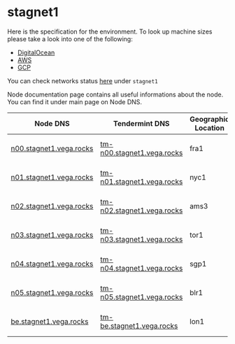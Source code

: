 # stagnet1

Here is the specification for the environment. To look up machine sizes please take a look into one of the following:

* [DigitalOcean](https://slugs.do-api.dev/)
* [AWS](https://aws.amazon.com/ec2/instance-types/)
* [GCP](https://gcpinstances.doit-intl.com/)

You can check networks status [here](https://stats.vega.trading/) under `stagnet1`

Node documentation page contains all useful informations about the node. You can find it under main page on Node DNS.

| Node DNS | Tendermint DNS | Geographic Location | Hardware Setup | Cloud |
| ----------------------------------------- | -------------- | ------------------- | -------------- | ----- |
| [n00.stagnet1.vega.rocks](https://n00.stagnet1.vega.rocks) | [tm-n00.stagnet1.vega.rocks](https://tm-n00.stagnet1.vega.rocks) | fra1 | s-4vcpu-8gb | do |
| [n01.stagnet1.vega.rocks](https://n01.stagnet1.vega.rocks) | [tm-n01.stagnet1.vega.rocks](https://tm-n01.stagnet1.vega.rocks) | nyc1 | s-4vcpu-8gb | do |
| [n02.stagnet1.vega.rocks](https://n02.stagnet1.vega.rocks) | [tm-n02.stagnet1.vega.rocks](https://tm-n02.stagnet1.vega.rocks) | ams3 | s-4vcpu-8gb | do |
| [n03.stagnet1.vega.rocks](https://n03.stagnet1.vega.rocks) | [tm-n03.stagnet1.vega.rocks](https://tm-n03.stagnet1.vega.rocks) | tor1 | s-4vcpu-8gb | do |
| [n04.stagnet1.vega.rocks](https://n04.stagnet1.vega.rocks) | [tm-n04.stagnet1.vega.rocks](https://tm-n04.stagnet1.vega.rocks) | sgp1 | s-4vcpu-8gb | do |
| [n05.stagnet1.vega.rocks](https://n05.stagnet1.vega.rocks) | [tm-n05.stagnet1.vega.rocks](https://tm-n05.stagnet1.vega.rocks) | blr1 | s-4vcpu-8gb | do |
| [be.stagnet1.vega.rocks](https://be.stagnet1.vega.rocks) | [tm-be.stagnet1.vega.rocks](https://tm-be.stagnet1.vega.rocks) | lon1 | s-4vcpu-8gb | do |
